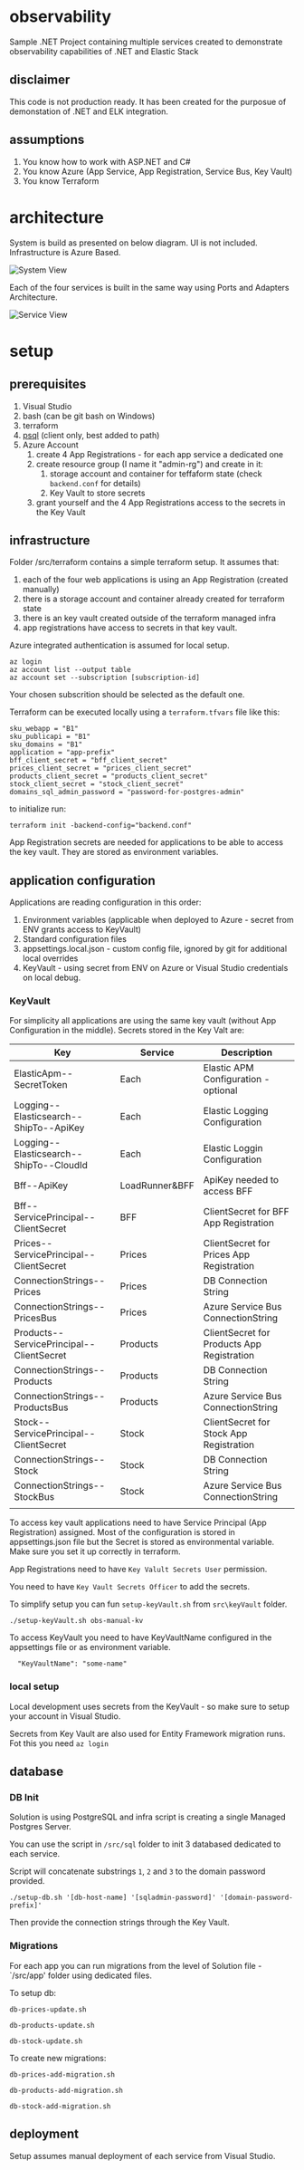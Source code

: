 # observability
Sample .NET Project containing multiple services created to demonstrate observability capabilities of .NET and Elastic Stack

## disclaimer

This code is not production ready. It has been created for the purposue of demonstation of .NET and ELK integration.

## assumptions

1. You know how to work with ASP.NET and C#
2. You know Azure (App Service, App Registration, Service Bus, Key Vault)
3. You know Terraform

# architecture

System is build as presented on below diagram.
UI is not included.
Infrastructure is Azure Based.

![System View](/resources/observability-system.png)

Each of the four services is built in the same way using Ports and Adapters Architecture.

![Service View](/resources/observability-service.png)

# setup

## prerequisites

1. Visual Studio
2. bash (can be git bash on Windows)
3. terraform
4. [psql](https://www.postgresql.org/docs/current/app-psql.html) (client only, best added to path)
5. Azure Account
    1. create 4 App Registrations - for each app service a dedicated one
    2. create resource group (I name it "admin-rg") and create in it:
        1. storage account and container for teffaform state (check ```backend.conf``` for details)
        2. Key Vault to store secrets
    3. grant yourself and the 4 App Registrations access to the secrets in the Key Vault

## infrastructure

Folder /src/terraform contains a simple terraform setup.
It assumes that:
1. each of the four web applications is using an App Registration (created manually)
2. there is a storage account and container already created for terraform state
3. there is an key vault created outside of the terraform managed infra
4. app registrations have access to secrets in that key vault.

Azure integrated authentication is assumed for local setup.

```
az login
az account list --output table
az account set --subscription [subscription-id]
```

Your chosen subscrition should be selected as the default one.

Terraform can be executed locally using a `terraform.tfvars` file like this:

```
sku_webapp = "B1"
sku_publicapi = "B1"
sku_domains = "B1"
application = "app-prefix"
bff_client_secret = "bff_client_secret"
prices_client_secret = "prices_client_secret"
products_client_secret = "products_client_secret"
stock_client_secret = "stock_client_secret"
domains_sql_admin_password = "password-for-postgres-admin"
```

to initialize run:
```
terraform init -backend-config="backend.conf"
```

App Registration secrets are needed for applications to be able to access the key vault.
They are stored as environment variables.

## application configuration

Applications are reading configuration in this order:

1. Environment variables (applicable when deployed to Azure - secret from ENV grants access to KeyVault)
2. Standard configuration files
3. appsettings.local.json - custom config file, ignored by git for additional local overrides
4. KeyVault - using secret from ENV on Azure or Visual Studio credentials on local debug.

### KeyVault

For simplicity all applications are using the same key vault (without App Configuration in the middle).
Secrets stored in the Key Valt are:

| Key | Service| Description |
|-----|--------|-------------|
|ElasticApm--SecretToken                    | Each          | Elastic APM Configuration - optional  |
|Logging--Elasticsearch--ShipTo--ApiKey     | Each          | Elastic Logging Configuration         |
|Logging--Elasticsearch--ShipTo--CloudId    | Each          | Elastic Loggin Configuration          |
|Bff--ApiKey                                | LoadRunner&BFF| ApiKey needed to access BFF           |
|Bff--ServicePrincipal--ClientSecret        | BFF           | ClientSecret for BFF App Registration |
|Prices--ServicePrincipal--ClientSecret     | Prices        | ClientSecret for Prices App Registration   |
|ConnectionStrings--Prices                  | Prices        | DB Connection String |
|ConnectionStrings--PricesBus               | Prices        | Azure Service Bus ConnectionString |
|Products--ServicePrincipal--ClientSecret   | Products      | ClientSecret for Products App Registration |
|ConnectionStrings--Products                | Products      | DB Connection String |
|ConnectionStrings--ProductsBus             | Products      | Azure Service Bus ConnectionString |
|Stock--ServicePrincipal--ClientSecret      | Stock         | ClientSecret for Stock App Registration |
|ConnectionStrings--Stock                   | Stock         | DB Connection String |
|ConnectionStrings--StockBus                | Stock         | Azure Service Bus ConnectionString |
||||

To access key vault applications need to have Service Principal (App Registration) assigned.
Most of the configuration is stored in appsettings.json file but the Secret is stored as environmental variable.
Make sure you set it up correctly in terraform.

App Registrations need to have ```Key Valult Secrets User``` permission.

You need to have ```Key Vault Secrets Officer``` to add the secrets.

To simplify setup you can fun ```setup-keyVault.sh``` from ```src\keyVault``` folder.

```
./setup-keyVault.sh obs-manual-kv
```

To access KeyVault you need to have KeyVaultName configured in the appsettings file or as environment variable.
```
  "KeyVaultName": "some-name"
```

### local setup

Local development uses secrets from the KeyVault - so make sure to setup your account in Visual Studio.



Secrets from Key Vault are also used for Entity Framework migration runs. Fot this you need `az login`

## database

### DB Init
Solution is using PostgreSQL and infra script is creating a single Managed Postgres Server.

You can use the script in `/src/sql` folder to init 3 databased dedicated to each service.

Script will concatenate substrings ```1```, ```2``` and ```3``` to the domain password provided.
```
./setup-db.sh '[db-host-name] '[sqladmin-password]' '[domain-password-prefix]'
```

Then provide the connection strings through the Key Vault.

### Migrations

For each app you can run migrations from the level of Solution file  - `/src/app' folder using dedicated files.

To setup db:
```
db-prices-update.sh

db-products-update.sh

db-stock-update.sh
```

To create new migrations:
```
db-prices-add-migration.sh

db-products-add-migration.sh

db-stock-add-migration.sh
```

## deployment

Setup assumes manual deployment of each service from Visual Studio.